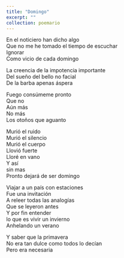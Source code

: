 ```yaml
---
title: "Domingo"
excerpt: ""
collection: poemario
---
```

<p>
En el noticiero han dicho algo  <br>
Que no me he tomado el tiempo de escuchar  <br>
Ignorar <br>
Como vicio de cada domingo  <br>
</p>
<p>
La creencia de la impotencia importante  <br>
Del sueño del bello no facial  <br>
De la barba apenas áspera  <br>
</p>
<p>
Fuego consúmeme pronto  <br>
Que no  <br>
Aún más  <br>
No más  <br>
Los otoños que aguanto  <br>
</p>
<p>
Murió el ruido  <br>
Murió el silencio  <br>
Murió el cuerpo  <br>
Llovió fuerte  <br>
Lloré en vano  <br>
Y así<br>
sin mas  <br>
Pronto dejará de ser domingo <br>
</p>
<p>
Viajar a un país con estaciones  <br>
Fue una invitación  <br>
A releer todas las analogías  <br>
Que se leyeron antes  <br>
Y por fin entender  <br>
lo que es vivir un invierno  <br>
Anhelando un verano  <br>
</p>
<p>
Y saber que la primavera  <br>
No era tan dulce como todos lo decían <br>
Pero era necesaria <br>
</p>
